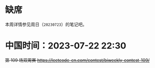 
# 缺席

本周详情参见周日（`20230723`）的笔记吧。

# 中国时间：2023-07-22 22:30

~~第 109 场双周赛 https://leetcode-cn.com/contest/biweekly-contest-109/~~
